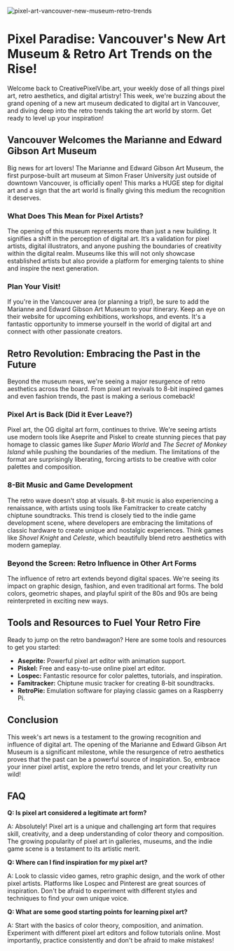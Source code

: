 ![pixel-art-vancouver-new-museum-retro-trends](https://images.pexels.com/photos/8666840/pexels-photo-8666840.jpeg?auto=compress&cs=tinysrgb&fit=crop&h=627&w=1200)

# Pixel Paradise: Vancouver's New Art Museum & Retro Art Trends on the Rise!

Welcome back to CreativePixelVibe.art, your weekly dose of all things pixel art, retro aesthetics, and digital artistry! This week, we're buzzing about the grand opening of a new art museum dedicated to digital art in Vancouver, and diving deep into the retro trends taking the art world by storm. Get ready to level up your inspiration!

## Vancouver Welcomes the Marianne and Edward Gibson Art Museum

Big news for art lovers! The Marianne and Edward Gibson Art Museum, the first purpose-built art museum at Simon Fraser University just outside of downtown Vancouver, is officially open! This marks a HUGE step for digital art and a sign that the art world is finally giving this medium the recognition it deserves. 

### What Does This Mean for Pixel Artists?

The opening of this museum represents more than just a new building. It signifies a shift in the perception of digital art. It’s a validation for pixel artists, digital illustrators, and anyone pushing the boundaries of creativity within the digital realm. Museums like this will not only showcase established artists but also provide a platform for emerging talents to shine and inspire the next generation.

### Plan Your Visit!

If you're in the Vancouver area (or planning a trip!), be sure to add the Marianne and Edward Gibson Art Museum to your itinerary. Keep an eye on their website for upcoming exhibitions, workshops, and events. It's a fantastic opportunity to immerse yourself in the world of digital art and connect with other passionate creators.

## Retro Revolution: Embracing the Past in the Future

Beyond the museum news, we're seeing a major resurgence of retro aesthetics across the board. From pixel art revivals to 8-bit inspired games and even fashion trends, the past is making a serious comeback! 

### Pixel Art is Back (Did it Ever Leave?)

Pixel art, the OG digital art form, continues to thrive. We're seeing artists use modern tools like Aseprite and Piskel to create stunning pieces that pay homage to classic games like *Super Mario World* and *The Secret of Monkey Island* while pushing the boundaries of the medium. The limitations of the format are surprisingly liberating, forcing artists to be creative with color palettes and composition.

### 8-Bit Music and Game Development

The retro wave doesn't stop at visuals. 8-bit music is also experiencing a renaissance, with artists using tools like Famitracker to create catchy chiptune soundtracks. This trend is closely tied to the indie game development scene, where developers are embracing the limitations of classic hardware to create unique and nostalgic experiences. Think games like *Shovel Knight* and *Celeste*, which beautifully blend retro aesthetics with modern gameplay.

### Beyond the Screen: Retro Influence in Other Art Forms

The influence of retro art extends beyond digital spaces. We're seeing its impact on graphic design, fashion, and even traditional art forms. The bold colors, geometric shapes, and playful spirit of the 80s and 90s are being reinterpreted in exciting new ways.

## Tools and Resources to Fuel Your Retro Fire

Ready to jump on the retro bandwagon? Here are some tools and resources to get you started:

*   **Aseprite:** Powerful pixel art editor with animation support.
*   **Piskel:** Free and easy-to-use online pixel art editor.
*   **Lospec:** Fantastic resource for color palettes, tutorials, and inspiration.
*   **Famitracker:** Chiptune music tracker for creating 8-bit soundtracks.
*   **RetroPie:** Emulation software for playing classic games on a Raspberry Pi.

## Conclusion

This week's art news is a testament to the growing recognition and influence of digital art. The opening of the Marianne and Edward Gibson Art Museum is a significant milestone, while the resurgence of retro aesthetics proves that the past can be a powerful source of inspiration. So, embrace your inner pixel artist, explore the retro trends, and let your creativity run wild!

## FAQ

**Q: Is pixel art considered a legitimate art form?**

A: Absolutely! Pixel art is a unique and challenging art form that requires skill, creativity, and a deep understanding of color theory and composition. The growing popularity of pixel art in galleries, museums, and the indie game scene is a testament to its artistic merit.

**Q: Where can I find inspiration for my pixel art?**

A: Look to classic video games, retro graphic design, and the work of other pixel artists. Platforms like Lospec and Pinterest are great sources of inspiration. Don't be afraid to experiment with different styles and techniques to find your own unique voice.

**Q: What are some good starting points for learning pixel art?**

A: Start with the basics of color theory, composition, and animation. Experiment with different pixel art editors and follow tutorials online. Most importantly, practice consistently and don't be afraid to make mistakes!
